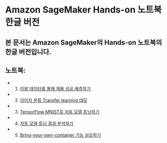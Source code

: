 # Amazon SageMaker Hands-on 노트북 한글 버전

## 본 문서는 Amazon SageMaker의 Hands-on 노트북의 한글 버전입니다. 

## 노트북:
- 1. [리뷰 데이터를 통해 제품 성공 예측하기](video-game-sales-xgboost.ipynb)
- 2. [이미지 분류 Transfer learning 데모](Image-classification-transfer-learning.ipynb)
- 3. [TensorFlow MNIST로 자동 모델 튜닝하기](tensorflow_mnist/hpo_tensorflow_mnist.ipynb)
- 4. [자동 모델 튜닝 결과 분석하기](analyze_results/HPO_Analyze_TuningJob_Results.ipynb)
- 5. [Bring-your-own-container 기능 실습하기](scikit_bring_your_own/scikit_bring_your_own.ipynb)


